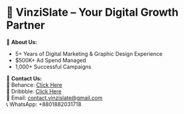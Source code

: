 # 🚀 VinziSlate – Your Digital Growth Partner  

🔹 **About Us:**  
- 5+ Years of Digital Marketing & Graphic Design Experience  
- $500K+ Ad Spend Managed  
- 1,000+ Successful Campaigns  

📩 **Contact Us:**  
📌 Behance: [Click Here](https://www.behance.net/vinzislate)  
📌 Dribbble: [Click Here](https://dribbble.com/VinziSlate)  
📧 Email: contact.vinzislate@gmail.com  
📞 WhatsApp: +8801882031718  
